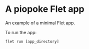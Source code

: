 # A piopoke Flet app

An example of a minimal Flet app.

To run the app:

```
flet run [app_directory]
```